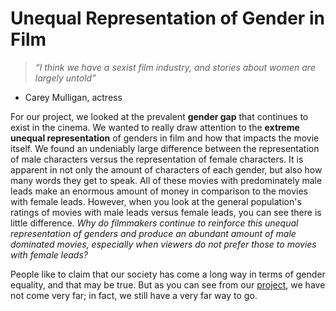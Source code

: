 # Unequal Representation of Gender in Film

> *“I think we have a sexist film industry, and stories about women are largely untold”*      
- Carey Mulligan, actress

For our project, we looked at the prevalent **gender gap** that continues to exist in the cinema. We wanted to really draw attention to the **extreme unequal representation** of genders in film and how that impacts the movie itself. We found an undeniably large difference between the representation of male characters versus the representation of female characters. It is apparent in not only the amount of characters of each gender, but also how many words they get to speak. All of these movies with predominately male leads make an enormous amount of money in comparison to the movies with female leads. However, when you look at the general population's ratings of movies with male leads versus female leads, you can see there is little difference. *Why do filmmakers continue to reinforce this unequal representation of genders and produce an abundant amount of male dominated movies, especially when viewers do not prefer those to movies with female leads?*

People like to claim that our society has come a long way in terms of gender equality, and that may be true. But as you can see from our [project](https://swethagkrish/shinyapps.io/genderrep/), we have not come very far; in fact, we still have a very far way to go.
